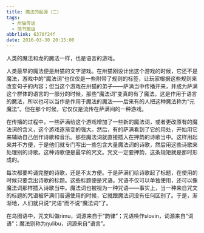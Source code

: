 ```yaml
---
title: 魔法的起源（二）
tags:
  - 卅猫传说
  - 简书搬运
abbrlink: 6370f24f
date: 2016-03-30 20:15:00
---
```


人类的魔法和龙的魔法一样，也是语言的游戏。

人类最早的魔法便是卅猫的文字游戏。在卅猫刚设计出这个游戏的时候，它还不是魔法，游戏中的“魔法词”也仅仅是一些附带了规则的标签，让玩家根据这些规则来改变句子的内容；但当这个游戏在卅猫的弟子——萨满当中传播开来，并成为萨满这个群体的语言的一部分的时候，那些“魔法词”变真的有了魔法。这是作用于语言的魔法，所以也可以当作是作用于魔法的魔法——后来有的人把这种魔法称为“元魔法”。但在那个时候，它仅仅是流传在萨满间的一种游戏。

在传播的过程中，一些萨满给这个游戏增加了一些新的魔法词，或者更改原有的魔法词的含义，这个游戏逐渐变的强大。然后，有的萨满看到了它的用处，开始用它来辅助自己创作诗歌和音乐。那些魔法词就直接插入在押韵的诗歌当中。这样用起来并不方便，于是他们就专门写出一些包含大量魔法词的诗歌，然后用这些诗歌来处理别的诗歌。这种诗歌便是最早的咒文。咒文一定要押韵，这条规矩就是那时形成的。

每次都要吟诵完整的诗歌，还是不太方便。于是萨满们给诗歌起了标题，在使用的时候只要念出诗歌的标题。这些标题便是咒语。咒语不仅可以单独使用，还可以像魔法词那样插入诗歌当中。魔法词也被视为一种咒语——事实上，当一种来自咒文的标题的咒语被萨满们普遍使用的时候，它就跟魔法词没有任何区别了。于是，渐渐地，人们就只说“咒语”而不说“魔法词”了。

在乌图语中，咒文叫做rimu，词源来自于“韵律”；咒语唤作slovin，词源来自“词语”；魔法则称为ŋulibu，词源来自“语言”。

